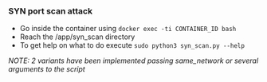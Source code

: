 ### SYN port scan attack
- Go inside the container using `docker exec -ti CONTAINER_ID bash`
- Reach the /app/syn_scan directory
- To get help on what to do execute `sudo python3 syn_scan.py --help`

*NOTE: 2 variants have been implemented passing same_network or several arguments to the script*

